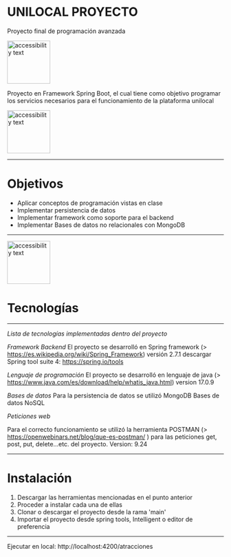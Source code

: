 # UNILOCAL PROYECTO
Proyecto final de programación avanzada


<img src="[https://encrypted-tbn0.gstatic.com/images?q=tbn:ANd9GcTuq0K8Nk2_AUSWsvqJCkL5Z_Z7m8_CfhFdIg&usqp=CAU](https://www.armadilloamarillo.com/wp-content/uploads/spring-boot-ok.png)" width="100" alt="accessibility text">


Proyecto en Framework Spring Boot, el cual tiene como objetivo programar los servicios necesarios para el funcionamiento de la plataforma unilocal

<img src="https://cms.rootstack.com/sites/default/files/inline-images/java1_1.png" width="100" alt="accessibility text">


****************************************************************************************************************************************************
# Objetivos

* Aplicar conceptos de programación vistas en clase
* Implementar persistencia de datos
* Implementar framework como soporte para el backend
* Implementar Bases de datos no relacionales con MongoDB
*****************************************************************************************************************************************************

<img src="https://upload.wikimedia.org/wikipedia/commons/thumb/9/93/MongoDB_Logo.svg/512px-MongoDB_Logo.svg.png" width="100" alt="accessibility text">

# Tecnologías
******************************************************************************************************************************************************
*Lista de tecnologías implementadas dentro del proyecto*

 *Framework Backend*
El proyecto se desarrolló en Spring framework (> https://es.wikipedia.org/wiki/Spring_Framework) versión 2.7.1 descargar Spring tool suite 4: https://spring.io/tools

 *Lenguaje de programación*
El proyecto se desarrolló en lenguaje de java (> https://www.java.com/es/download/help/whatis_java.html)  version 17.0.9

*Bases de datos*
Para la persistencia de datos se utilizó MongoDB Bases de datos NoSQL

*Peticiones web*

Para el correcto funcionamiento se utilizó la herramienta POSTMAN (> https://openwebinars.net/blog/que-es-postman/ ) 
para las peticiones get, post, put, delete...etc. del proyecto. Version: 9.24
****************************************************************************************************************************************************
# Instalación

1. Descargar las herramientas mencionadas en el punto anterior
2. Proceder a instalar cada una de ellas
3. Clonar o descargar el proyecto desde la rama 'main'
4. Importar el proyecto desde spring tools, Intelligent o editor de preferencia

****************************************************************************************************************************************************

Ejecutar en local: http://localhost:4200/atracciones

